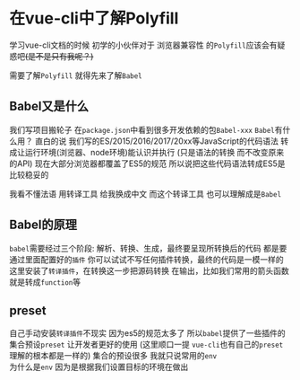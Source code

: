 # 在vue-cli中了解Polyfill

学习vue-cli文档的时候 初学的小伙伴对于 浏览器兼容性 的`Polyfill`应该会有疑惑吧~~(是不是只有我呢？)~~

需要了解`Polyfill` 就得先来了解`Babel`

## Babel又是什么
我们写项目搬轮子 在`package.json`中看到很多开发依赖的包`Babel-xxx`
`Babel`有什么用？ 直白的说 我们写的ES/2015/2016/2017/20xx等JavaScript的代码语法
转成让运行环境(浏览器、node环境)能认识并执行 (只是语法的转换 而不改变原来的API)
现在大部分浏览器都覆盖了ES5的规范 所以说把这些代码语法转成ES5是比较稳妥的

我看不懂法语 用转译工具 给我换成中文 而这个转译工具 也可以理解成是`Babel`

## Babel的原理
`babel`需要经过三个阶段: 解析、转换、生成，最终要呈现所转换后的代码 都是要通过里面配置好的`插件`
你可以试试不写任何插件转换，最终的代码是一模一样的
这里安装了`转译插件`，在转换这一步把源码转换 在输出，比如我们常用的箭头函数 就是转成`function`等

## preset
自己手动安装`转译插件`不现实 因为es5的规范太多了
所以`babel`提供了一些插件的集合预设`preset` 让开发者更好的使用
(这里顺口一提 `vue-cli`也有自己的`preset` 理解的根本都是一样的)
集合的预设很多 我就只说常用的`env`  
为什么是`env` 因为是根据我们设置目标的环境在做出
